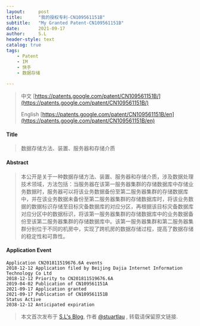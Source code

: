 ```yaml
---
layout:     post
title:      "我的授权专利-CN109561151B"
subtitle:   "My Granted Patent-CN109561151B"
date:       2021-09-17
author:     S.L
header-style: text
catalog: true
tags:
    - Patent
    - IM
    - 快手
    - 数据存储
    
---
```

> 中文 [https://patents.google.com/patent/CN109561151B/](https://patents.google.com/patent/CN109561151B/)
>
> English [https://patents.google.com/patent/CN109561151B/en](https://patents.google.com/patent/CN109561151B/en)

#### Title
> 数据存储方法、装置、服务器和存储介质










#### Abstract
> 本公开是关于一种数据存储方法、装置、服务器和存储介质，涉及数据处理技术领域，方法包括：当服务器在该第一服务器集群的存储数据库中存储业务数据时，服务器可以将该业务数据备份至第二服务器集群的存储数据库中，并在该业务数据未备份至第二服务器集群的存储数据库时，将该业务数据的数据标识存储至目标灾备数据库的对应分区，再根据该目标灾备数据库对应分区中的数据标识，将该第一服务器集群的存储数据库中的业务数据备份至该第二服务器集群的存储数据库中。该第一服务器集群和第二服务器集群分别位于不同的机房中，实现了跨机房的数据存储过程，提高了数据存储的稳定性和可靠性。










#### Application Event
```
Application CN201811519676.6A events 
2018-12-12 Application filed by Beijing Dajia Internet Information Technology Co Ltd
2018-12-12 Priority to CN201811519676.6A
2019-04-02 Publication of CN109561151A
2021-09-17 Application granted
2021-09-17 Publication of CN109561151B
Status Active
2038-12-12 Anticipated expiration
```
> 本文首次发布于 [S.L's Blog](http://elsef.com), 作者 [@stuartlau](http://github.com/stuartlau) ,
转载请保留原文链接.
